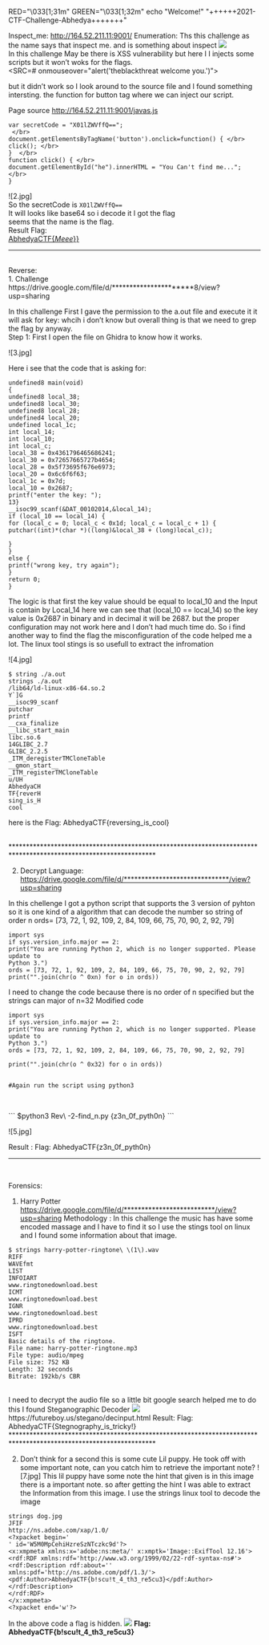 
  RED="\033[1;31m"
GREEN="\033[1;32m"
echo "Welcome!"
 "++++++2021-CTF-Challenge-Abhedya+++++++"


Inspect_me: http://164.52.211.11:9001/
Enumeration: Ths this challenge as the name says that inspect me. and is something
about inspect
![](1.jpg)
<br/>
In this challenge May be there is XSS vulnerability but here I I injects some scripts
but it won’t woks for the flags.
<br/>
<SRC=# onmouseover="alert('theblackthreat welcome you.')">
 
but it didn’t work so I look around to the source file and I found something intersting.
the function for button tag where we can inject our script.

Page source http://164.52.211.11:9001/javas.js

```
var secretCode = "X01lZWVffQ==";
 </br>
document.getElementsByTagName('button').onclick=function() { </br>
click(); </br>
}  </br>
function click() { </br>
document.getElementById("he").innerHTML = "You Can't find me..."; </br>
} 
```
![2.jpg]
    <br/>
So the secretCode is ```X01lZWVffQ==```
<br/>
It will looks like base64 so i decode it I got the flag
<br/>
seems that the name is the flag.
<br/>
Result Flag:
<br/>
<u>AbhedyaCTF{_Meee_}}</u>
<br/>
*****************************************************************************************************************
<br/>
Reverse: 
<br/>
1. Challenge 
</br>
https://drive.google.com/file/d/**********************8/view?usp=sharing

In this challenge First I gave the permission to the a.out file and execute it it will ask for key: whcih i don’t 
know but overall thing is that we need to grep the flag by anyway.
<br/>
Step 1: First I open the file on Ghidra to know how it works.

![3.jpg]



Here i see that the code that is asking for:

```
undefined8 main(void)
{
undefined8 local_38;
undefined8 local_30;
undefined8 local_28;
undefined4 local_20;
undefined local_1c;
int local_14;
int local_10;
int local_c;
local_38 = 0x4361796465686241;
local_30 = 0x72657665727b4654;
local_28 = 0x5f73695f676e6973;
local_20 = 0x6c6f6f63;
local_1c = 0x7d;
local_10 = 0x2687;
printf("enter the key: ");
13}
__isoc99_scanf(&DAT_00102014,&local_14);
if (local_10 == local_14) {
for (local_c = 0; local_c < 0x1d; local_c = local_c + 1) {
putchar((int)*(char *)((long)&local_38 + (long)local_c));

}
}
else {
printf("wrong key, try again");
}
return 0;
}
```

The logic is that first the key value should be equal to local_10 and the Input is contain by Local_14 here we can see that (local_10 == local_14) so the key value is
0x2687 in binary and in decimal it will be 2687. but the proper configuration may
not work here and I don’t had much time do.
So i find another way to find the flag the misconfiguration of the code helped me a
lot.
The linux tool stings is so usefull to extract the infromation

![4.jpg]


```
$ string ./a.out
strings ./a.out
/lib64/ld-linux-x86-64.so.2
Y`]G
__isoc99_scanf
putchar
printf
__cxa_finalize
__libc_start_main
libc.so.6
14GLIBC_2.7
GLIBC_2.2.5
_ITM_deregisterTMCloneTable
__gmon_start__
_ITM_registerTMCloneTable
u/UH
AbhedyaCH
TF{reverH
sing_is_H
cool
```

here is the
Flag: AbhedyaCTF{reversing_is_cool}

<br/>
*****************************************************************************************************************
<br/>

2. Decrypt Language:
https://drive.google.com/file/d/******************************/view?usp=sharing

In this chellenge I got a python script that supports the 3 version of pyhton so it is one kind of a algorithm that 
can decode the number so string
of order n ords= [73, 72, 1, 92, 109, 2, 84, 109, 66, 75, 70, 90, 2, 92, 79]

```
import sys
if sys.version_info.major == 2:
print("You are running Python 2, which is no longer supported. Please update to
Python 3.")
ords = [73, 72, 1, 92, 109, 2, 84, 109, 66, 75, 70, 90, 2, 92, 79]
print("".join(chr(o ^ 0xn) for o in ords))
```

I need to change the code because there is no order of n specified but the strings can
major of n=32
Modified code

```
import sys
if sys.version_info.major == 2:
print("You are running Python 2, which is no longer supported. Please update to
Python 3.")
ords = [73, 72, 1, 92, 109, 2, 84, 109, 66, 75, 70, 90, 2, 92, 79]

print("".join(chr(o ^ 0x32) for o in ords))


#Again run the script using python3


```
<br/>
```
$python3 Rev\ -2-find_n.py
{z3n_0f_pyth0n}
```

![5.jpg]
<br/>

Result : Flag:
AbhedyaCTF{z3n_0f_pyth0n}
<br/>
************************************************************************************************************
<br/>

Forensics:
1. Harry Potter
https://drive.google.com/file/d/**************************/view?usp=sharing
Methodology : In this challenge the music has have some encoded massage and I have
to find it so I use the stings tool on linux and I found some information about that
image.

```
$ strings harry-potter-ringtone\ \(1\).wav
RIFF
WAVEfmt
LIST
INFOIART
www.ringtonedownload.best
ICMT
www.ringtonedownload.best
IGNR
www.ringtonedownload.best
IPRD
www.ringtonedownload.best
ISFT
Basic details of the ringtone.
File name: harry-potter-ringtone.mp3
File type: audio/mpeg
File size: 752 KB
Length: 32 seconds
Bitrate: 192kb/s CBR
```
  <br/>
I need to decrypt the audio file so a little bit google search helped me to do this
I found Steganographic Decoder
<img src="6.jpg">
https://futureboy.us/stegano/decinput.html
Result: Flag: AbhedyaCTF{Stegnography_is_tricky!}

<br/>
*****************************************************************************************************************
<br/>

2. Don’t think for a second this is some cute Lil puppy. He took off with some
important note, can
you catch him to retrieve the important note?
![7.jpg]
This lil puppy have some note the hint that given is in this image there is a important
note.
so after getting the hint I was able to extract the Information from this image.
I use the strings linux tool to decode the image

```
strings dog.jpg
JFIF
http://ns.adobe.com/xap/1.0/
<?xpacket begin='
' id='W5M0MpCehiHzreSzNTczkc9d'?>
<x:xmpmeta xmlns:x='adobe:ns:meta/' x:xmptk='Image::ExifTool 12.16'>
<rdf:RDF xmlns:rdf='http://www.w3.org/1999/02/22-rdf-syntax-ns#'>
<rdf:Description rdf:about=''
xmlns:pdf='http://ns.adobe.com/pdf/1.3/'>
<pdf:Author>AbhedyaCTF{b!scu!t_4_th3_re5cu3}</pdf:Author>
</rdf:Description>
</rdf:RDF>
</x:xmpmeta>
<?xpacket end='w'?>
```

In the above code a flag is hidden.
<img src="8.jpg">
<b>Flag:
AbhedyaCTF{b!scu!t_4_th3_re5cu3}</b>
